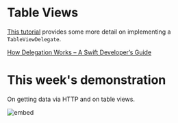 # Table Views

[This tutorial](https://www.weheartswift.com/how-to-make-a-simple-table-view-with-ios-8-and-swift/) provides some more detail on implementing a `TableViewDelegate`.

[How Delegation Works – A Swift Developer’s Guide](https://www.andrewcbancroft.com/2015/04/08/how-delegation-works-a-swift-developer-guide/)

# This week's demonstration #

On getting data via HTTP and on table views.

![embed](https://player.vimeo.com/video/191616156)
